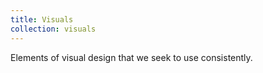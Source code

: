 ```yaml
---
title: Visuals
collection: visuals
---
```


Elements of visual design that we seek to use consistently.
